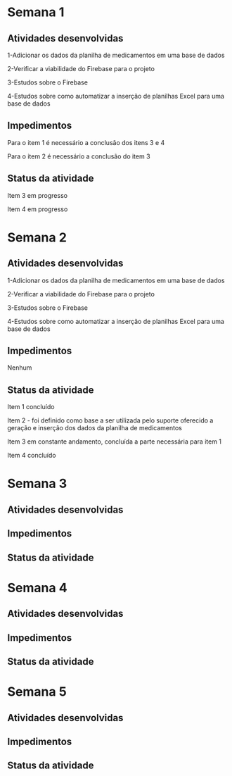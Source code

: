 # Semana 1


## Atividades desenvolvidas

1-Adicionar os dados da planilha de medicamentos em uma base de dados

2-Verificar a viabilidade do Firebase para o projeto

3-Estudos sobre o Firebase

4-Estudos sobre como automatizar a inserção de planilhas Excel para uma base de dados

## Impedimentos

Para o item 1 é necessário a conclusão dos itens 3 e 4

Para o item 2 é necessário a conclusão do item 3


## Status da atividade

Item 3 em progresso

Item 4 em progresso

# Semana 2

## Atividades desenvolvidas

1-Adicionar os dados da planilha de medicamentos em uma base de dados

2-Verificar a viabilidade do Firebase para o projeto
  
3-Estudos sobre o Firebase

4-Estudos sobre como automatizar a inserção de planilhas Excel para uma base de dados

## Impedimentos

Nenhum

## Status da atividade

Item 1 concluído

Item 2 - foi definido como base a ser utilizada pelo suporte oferecido a geração e
    inserção dos dados da planilha de medicamentos
    
Item 3 em constante andamento, concluída a parte necessária para item 1

Item 4 concluído

# Semana 3

## Atividades desenvolvidas

## Impedimentos

## Status da atividade

# Semana 4

## Atividades desenvolvidas

## Impedimentos

## Status da atividade

# Semana 5

## Atividades desenvolvidas

## Impedimentos

## Status da atividade
